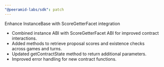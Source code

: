 ```yaml
---
"@peeramid-labs/sdk": patch
---
```


Enhance InstanceBase with ScoreGetterFacet integration

- Combined instance ABI with ScoreGetterFacet ABI for improved contract interactions.
- Added methods to retrieve proposal scores and existence checks across games and turns.
- Updated getContractState method to return additional parameters.
- Improved error handling for new contract functions.
